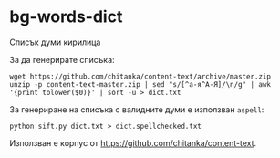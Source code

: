 # bg-words-dict

Списък думи кирилица

За да генерирате списъка:

```
wget https://github.com/chitanka/content-text/archive/master.zip
unzip -p content-text-master.zip | sed "s/[^а-я^А-Я]/\n/g" | awk '{print tolower($0)}' | sort -u > dict.txt
```

За генериране на списъка с валидните думи е използван `aspell`:
```
python sift.py dict.txt > dict.spellchecked.txt
```

Използван е корпус от https://github.com/chitanka/content-text.
